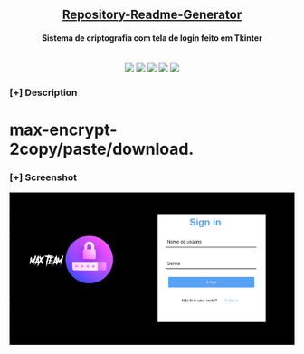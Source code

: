 <h2 align="center"><u>Repository-Readme-Generator</u></h2>

<h4 align="center">  Sistema de criptografia com tela de login feito em Tkinter </h4>

<p align="center">
<br>
    <img src="https://img.shields.io/badge/Author-Rafael Guedes-magenta?style=flat-square">
    <img src="https://img.shields.io/badge/Open%20Source-Yes-orange?style=flat-square">
    <img src="https://img.shields.io/badge/Maintained-Yes-cyan?style=flat-square">
    <img src="https://img.shields.io/badge/Made%20In-Brazil-green?style=flat-square">
    <img src="https://img.shields.io/badge/Written%20In-python-blue?style=flat-square">
</p>

### [+] Description
# max-encrypt-2copy/paste/download.

### [+] Screenshot
![screenshot](https://github.com/guedes2142/max-encrypt-2/blob/main/imgs/Screenshot_1.png)


